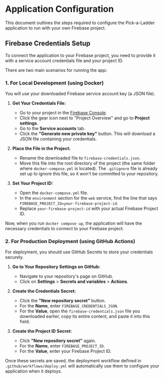 # Application Configuration

This document outlines the steps required to configure the Pick-a-Ladder application to run with your own Firebase project.

## Firebase Credentials Setup

To connect the application to your Firebase project, you need to provide it with a service account credentials file and your project ID.

There are two main scenarios for running the app:

### 1. For Local Development (using Docker)

You will use your downloaded Firebase service account key (a JSON file).

1.  **Get Your Credentials File:**
    *   Go to your project in the [Firebase Console](https://console.firebase.google.com/).
    *   Click the gear icon next to "Project Overview" and go to **Project settings**.
    *   Go to the **Service accounts** tab.
    *   Click the **"Generate new private key"** button. This will download a JSON file containing your credentials.

2.  **Place the File in the Project:**
    *   Rename the downloaded file to `firebase-credentials.json`.
    *   Move this file into the root directory of the project (the same folder where `docker-compose.yml` is located). The `.gitignore` file is already set up to ignore this file, so it won't be committed to your repository.

3.  **Set Your Project ID:**
    *   Open the `docker-compose.yml` file.
    *   In the `environment` section for the `web` service, find the line that says `FIREBASE_PROJECT_ID=your-firebase-project-id`.
    *   Replace `your-firebase-project-id` with your actual Firebase Project ID.

Now, when you run `docker compose up`, the application will have the necessary credentials to connect to your Firebase project.

### 2. For Production Deployment (using GitHub Actions)

For deployment, you should use GitHub Secrets to store your credentials securely.

1.  **Go to Your Repository Settings on GitHub:**
    *   Navigate to your repository's page on GitHub.
    *   Click on **Settings** > **Secrets and variables** > **Actions**.

2.  **Create the Credentials Secret:**
    *   Click the **"New repository secret"** button.
    *   For the **Name**, enter `FIREBASE_CREDENTIALS_JSON`.
    *   For the **Value**, open the `firebase-credentials.json` file you downloaded earlier, copy its entire content, and paste it into this field.

3.  **Create the Project ID Secret:**
    *   Click **"New repository secret"** again.
    *   For the **Name**, enter `FIREBASE_PROJECT_ID`.
    *   For the **Value**, enter your Firebase Project ID.

Once these secrets are saved, the deployment workflow defined in `.github/workflows/deploy.yml` will automatically use them to configure your application when it deploys.